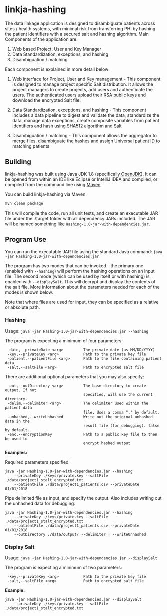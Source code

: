 # linkja-hashing

The data linkage application is designed to disambiguate patients across sites / health systems, with minimal risk from transferring PHI by hashing the patient identifiers with a secured salt and hashing algorithm. Main Components of the application are:
1.	Web based Project, User and Key Manager
2.	Data Standardization, exceptions, and hashing 
3.	Disambiguation / matching

Each component is explained in more detail below:
1.	Web interface for Project, User and Key management - 
This component is designed to manage project specific Salt distribution. It allows the project managers to create projects, add users and authenticate the users. The authenticated users upload their RSA public keys and download the encrypted Salt file. 

2.	Data Standardization, exceptions, and hashing - 
This component includes a data pipeline to digest and validate the data, standardize the data, manage data exceptions, create composite variables from patient identifiers and hash using SHA512 algorithm and Salt

3.	Disambiguation / matching - 
This component allows the aggregator to merge files, disambiguate the hashes and assign Universal patient ID to matching patients


## Building
linkja-hashing was built using Java JDK 1.8 (specifically [OpenJDK](https://openjdk.java.net/)).  It can be opened from within an IDE like Eclipse or IntelliJ IDEA and compiled, or compiled from the command line using [Maven](https://maven.apache.org/).

You can build linkja-hashing via Maven:

`mvn clean package`

This will compile the code, run all unit tests, and create an executable JAR file under the .\target folder with all dependency JARs included.  The JAR will be named something like `Hashing-1.0-jar-with-dependencies.jar`.

## Program Use
You can run the executable JAR file using the standard Java command:
`java -jar Hashing-1.0-jar-with-dependencies.jar `

The program has two modes that can be invoked - the primary one (enabled with `--hashing`) will perform the hashing operations on an input file.  The second mode (which can be used by itself or with hashing) is enabled with `--displaySalt`.  This will decrypt and display the contents of the salt file.  More information about the parameters needed for each of the modes is shown below.

Note that where files are used for input, they can be specified as a relative or absolute path.

### Hashing
Usage: `java -jar Hashing-1.0-jar-with-dependencies.jar --hashing`

The program is expecting a minimum of four parameters:

```
 -date,--privateDate <arg>         The private date (as MM/DD/YYYY)
 -key,--privateKey <arg>           Path to the private key file
 -patient,--patientFile <arg>      Path to the file containing patient data
 -salt,--saltFile <arg>            Path to encrypted salt file
```

There are additional optional parameters that you may also specify:

```
 -out,--outDirectory <arg>         The base directory to create output. If not
                                   specified, will use the current directory.
 -delim,--delimiter <arg>          The delimiter used within the patient data
                                   file. Uses a comma "," by default.
 -unhashed,--writeUnhashed         Write out the original unhashed data in the 
                                   result file (for debugging). false by default.
 -enc,--encryptionKey              Path to a public key file to then be used to 
                                   encrypt hashed output
```

**Examples:**

Required parameters specified

```
java -jar Hashing-1.0-jar-with-dependencies.jar --hashing
    --privateKey ./keys/private.key --saltFile ./data/project1_stalt_encrypted.txt
    --patientFile ./data/project1_patients.csv --privateDate 01/01/2018
```

Pipe delimited file as input, and specify the output.  Also includes writing out the unhashed data for debugging.

```
java -jar Hashing-1.0-jar-with-dependencies.jar --hashing
    --privateKey ./keys/private.key --saltFile ./data/project1_stalt_encrypted.txt
    --patientFile ./data/project1_patients.csv --privateDate 01/01/2018
    --outDirectory ./data/output/ --delimiter | --writeUnhashed
```


### Display Salt
Usage: `java -jar Hashing-1.0-jar-with-dependencies.jar --displaySalt`

The program is expecting a minimum of two parameters:

```
 -key,--privateKey <arg>           Path to the private key file
 -salt,--saltFile <arg>            Path to encrypted salt file
```

**Example:**

```
java -jar Hashing-1.0-jar-with-dependencies.jar --displaySalt
    --privateKey ./keys/private.key --saltFile ./data/project1_stalt_encrypted.txt
```
